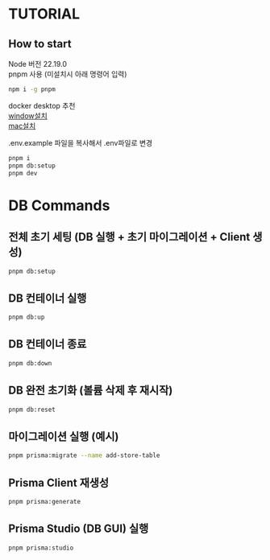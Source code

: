 # TUTORIAL

## How to start

Node 버전 22.19.0  
pnpm 사용 (미설치시 아래 명령어 입력)

```bash
npm i -g pnpm
```

docker desktop 추천  
[window설치](https://docs.docker.com/desktop/setup/install/windows-install/)  
[mac설치](https://docs.docker.com/desktop/setup/install/mac-install/)

.env.example 파일을 복사해서 .env파일로 변경

```bash
pnpm i
pnpm db:setup
pnpm dev
```

# DB Commands

## 전체 초기 세팅 (DB 실행 + 초기 마이그레이션 + Client 생성)

```bash
pnpm db:setup
```

## DB 컨테이너 실행

```bash
pnpm db:up
```

## DB 컨테이너 종료

```bash
pnpm db:down
```

## DB 완전 초기화 (볼륨 삭제 후 재시작)

```bash
pnpm db:reset
```

## 마이그레이션 실행 (예시)

```bash
pnpm prisma:migrate --name add-store-table
```

## Prisma Client 재생성

```bash
pnpm prisma:generate
```

## Prisma Studio (DB GUI) 실행

```bash
pnpm prisma:studio
```
